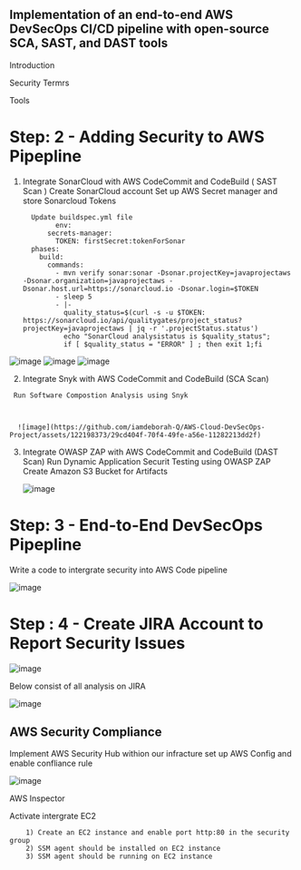 ## Implementation of an end-to-end AWS DevSecOps CI/CD pipeline with open-source SCA, SAST, and DAST tools








Introduction


Security Termrs 



Tools















# Step: 2 -  Adding Security to AWS Pipepline
   
   1. Integrate SonarCloud with AWS CodeCommit and CodeBuild ( SAST Scan )
        Create SonarCloud account
        Set up AWS Secret manager and store Sonarcloud Tokens


            Update buildspec.yml file
                  env:
                secrets-manager:
                  TOKEN: firstSecret:tokenForSonar
            phases:
              build:
                commands:
                  - mvn verify sonar:sonar -Dsonar.projectKey=javaprojectaws -Dsonar.organization=javaprojectaws -Dsonar.host.url=https://sonarcloud.io -Dsonar.login=$TOKEN 
                  - sleep 5
                  - |- 
                    quality_status=$(curl -s -u $TOKEN: https://sonarcloud.io/api/qualitygates/project_status?projectKey=javaprojectaws | jq -r '.projectStatus.status')
                    echo "SonarCloud analysistatus is $quality_status"; 
                    if [ $quality_status = "ERROR" ] ; then exit 1;fi
              
      
![image](https://github.com/iamdeborah-Q/AWS-Cloud-DevSecOps-Project/assets/122198373/60c7de3f-36e3-4a2d-8024-cd7f948278e8)
![image](https://github.com/iamdeborah-Q/AWS-Cloud-DevSecOps-Project/assets/122198373/532dccb9-35a6-4da3-9812-af2174deb91e)
![image](https://github.com/iamdeborah-Q/AWS-Cloud-DevSecOps-Project/assets/122198373/e4cceb89-9961-4411-aeb9-1533d3275624)






   2. Integrate Snyk with AWS CodeCommit and CodeBuild (SCA Scan)

     Run Software Compostion Analysis using Snyk



      ![image](https://github.com/iamdeborah-Q/AWS-Cloud-DevSecOps-Project/assets/122198373/29cd404f-70f4-49fe-a56e-11282213dd2f)



  3. Integrate OWASP ZAP with AWS CodeCommit and CodeBuild (DAST Scan)
     Run Dynamic Application Securit Testing using OWASP ZAP
     Create Amazon S3 Bucket for Artifacts

     ![image](https://github.com/iamdeborah-Q/AWS-Cloud-DevSecOps-Project/assets/122198373/ba51f61f-ac35-4b5f-8f42-85a4b64d0504)



      


# Step: 3 - End-to-End DevSecOps Pipepline
  Write a code to intergrate security into AWS Code pipeline

  ![image](https://github.com/iamdeborah-Q/AWS-Cloud-DevSecOps-Project/assets/122198373/d6c8ad13-fd3b-410a-877a-4105188e3fa1)





# Step : 4 - Create JIRA Account to Report Security Issues 


![image](https://github.com/iamdeborah-Q/AWS-Cloud-DevSecOps-Project/assets/122198373/86967eac-06fa-4622-9a62-36a625567b5b)

 Below consist of all analysis on JIRA

 ![image](https://github.com/iamdeborah-Q/AWS-Cloud-DevSecOps-Project/assets/122198373/056f426a-517c-45bf-b544-4df3843ab663)




## AWS Security Compliance 

Implement AWS Security Hub withion our infracture
  set up AWS Config and enable confliance rule


![image](https://github.com/iamdeborah-Q/AWS-Cloud-DevSecOps-Project/assets/122198373/6b97c732-45c7-466a-93e9-bc5c49e790ac)


AWS Inspector 

Activate 
intergrate EC2 

        1) Create an EC2 instance and enable port http:80 in the security group
        2) SSM agent should be installed on EC2 instance 
        3) SSM agent should be running on EC2 instance
